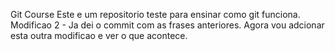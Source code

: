 Git Course
Este e um repositorio teste para ensinar como git funciona.
Modificao 2 - Ja dei o commit com as frases anteriores. Agora vou adcionar
esta outra modificao e ver o que acontece.
